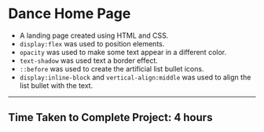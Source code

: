 # Dance Home Page

- A landing page created using HTML and CSS.
- `display:flex` was used to position elements.
- `opacity` was used to make some text appear in a different color.
- `text-shadow` was used text a border effect.
- `::before` was used to create the artificial list bullet icons. 
- `display:inline-block` and `vertical-align:middle` was used to align the list bullet with the text.
***

## Time Taken to Complete Project: **4 hours**